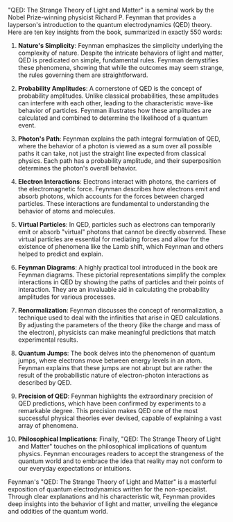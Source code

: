 "QED: The Strange Theory of Light and Matter" is a seminal work by the Nobel Prize-winning physicist Richard P. Feynman that provides a layperson's introduction to the quantum electrodynamics (QED) theory. Here are ten key insights from the book, summarized in exactly 550 words:

1. **Nature's Simplicity**: Feynman emphasizes the simplicity underlying the complexity of nature. Despite the intricate behaviors of light and matter, QED is predicated on simple, fundamental rules. Feynman demystifies these phenomena, showing that while the outcomes may seem strange, the rules governing them are straightforward.

2. **Probability Amplitudes**: A cornerstone of QED is the concept of probability amplitudes. Unlike classical probabilities, these amplitudes can interfere with each other, leading to the characteristic wave-like behavior of particles. Feynman illustrates how these amplitudes are calculated and combined to determine the likelihood of a quantum event.

3. **Photon's Path**: Feynman explains the path integral formulation of QED, where the behavior of a photon is viewed as a sum over all possible paths it can take, not just the straight line expected from classical physics. Each path has a probability amplitude, and their superposition determines the photon's overall behavior.

4. **Electron Interactions**: Electrons interact with photons, the carriers of the electromagnetic force. Feynman describes how electrons emit and absorb photons, which accounts for the forces between charged particles. These interactions are fundamental to understanding the behavior of atoms and molecules.

5. **Virtual Particles**: In QED, particles such as electrons can temporarily emit or absorb "virtual" photons that cannot be directly observed. These virtual particles are essential for mediating forces and allow for the existence of phenomena like the Lamb shift, which Feynman and others helped to predict and explain.

6. **Feynman Diagrams**: A highly practical tool introduced in the book are Feynman diagrams. These pictorial representations simplify the complex interactions in QED by showing the paths of particles and their points of interaction. They are an invaluable aid in calculating the probability amplitudes for various processes.

7. **Renormalization**: Feynman discusses the concept of renormalization, a technique used to deal with the infinities that arise in QED calculations. By adjusting the parameters of the theory (like the charge and mass of the electron), physicists can make meaningful predictions that match experimental results.

8. **Quantum Jumps**: The book delves into the phenomenon of quantum jumps, where electrons move between energy levels in an atom. Feynman explains that these jumps are not abrupt but are rather the result of the probabilistic nature of electron-photon interactions as described by QED.

9. **Precision of QED**: Feynman highlights the extraordinary precision of QED predictions, which have been confirmed by experiments to a remarkable degree. This precision makes QED one of the most successful physical theories ever devised, capable of explaining a vast array of phenomena.

10. **Philosophical Implications**: Finally, "QED: The Strange Theory of Light and Matter" touches on the philosophical implications of quantum physics. Feynman encourages readers to accept the strangeness of the quantum world and to embrace the idea that reality may not conform to our everyday expectations or intuitions.

Feynman's "QED: The Strange Theory of Light and Matter" is a masterful exposition of quantum electrodynamics written for the non-specialist. Through clear explanations and his characteristic wit, Feynman provides deep insights into the behavior of light and matter, unveiling the elegance and oddities of the quantum world.